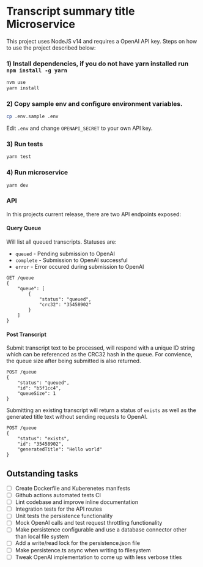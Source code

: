# Transcript summary title Microservice

This project uses NodeJS v14 and requires a OpenAI API key. Steps on how to use the project described below:

### 1) Install dependencies, if you do not have yarn installed run `npm install -g yarn`

```sh
nvm use
yarn install
```
### 2) Copy sample env and configure environment variables.

```sh
cp .env.sample .env
```
Edit `.env` and change `OPENAPI_SECRET` to your own API key.

### 3) Run tests
```sh
yarn test
```

### 4) Run microservice
```sh
yarn dev
```

### API

In this projects current release, there are two API endpoints exposed:

#### Query Queue

Will list all queued transcripts. Statuses are:

-   `queued` - Pending submission to OpenAI
-   `complete` - Submission to OpenAI successful
-   `error` - Error occured during submission to OpenAI

```
GET /queue
{
	"queue": [
		{
			"status": "queued",
			"crc32": "35458902"
		}
	]
}
```

#### Post Transcript

Submit transcript text to be processed, will respond with a unique ID string which can be referenced as the CRC32 hash in the queue. For convience, the queue size after being submitted is also returned.

```
POST /queue
{
	"status": "queued",
	"id": "b5f1cc4",
	"queueSize": 1
}
```

Submitting an existing transcript will return a status of `exists` as well as the generated title text without sending requests to OpenAI.

```
POST /queue
{
	"status": "exists",
	"id": "35458902",
	"generatedTitle": "Hello world"
}
```

## Outstanding tasks

-	[ ] Create Dockerfile and Kuberenetes manifests
-	[ ] Github actions automated tests CI
-	[ ] Lint codebase and improve inline documentation
-	[ ] Integration tests for the API routes
-	[ ] Unit tests the persistence functionality
-	[ ] Mock OpenAI calls and test request throttling functionality
-	[ ] Make persistence configurable and use a database connector other than local file system
-	[ ] Add a write/read lock for the persistence.json file
-	[ ] Make persistence.ts async when writing to filesystem
-   [ ] Tweak OpenAI implementation to come up with less verbose titles